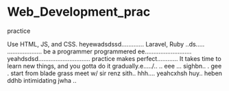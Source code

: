 # Web_Development_prac
practice

Use HTML, JS, and CSS.
 heyewadsdssd.............
Laravel, Ruby ..ds.....
....................
be a programmer programmered ee...........................
 yeahdsdsd..............................
practice makes perfect............
It takes time to learn new things, and you gotta do it gradually.e...../..
..
 eee ...
sighbn..
. gee . start from blade grass meet w/ sir renz
sith..
hhh....
yeahcxhsh
huy..
heben
ddhb
intimidating
jwha
..
